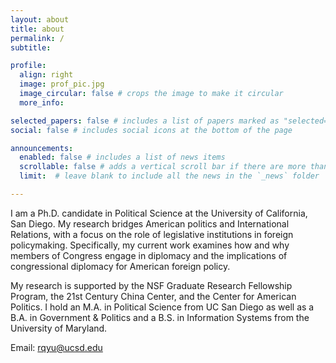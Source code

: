 ```yaml
---
layout: about
title: about
permalink: /
subtitle: 

profile:
  align: right
  image: prof_pic.jpg
  image_circular: false # crops the image to make it circular
  more_info: 

selected_papers: false # includes a list of papers marked as "selected={true}"
social: false # includes social icons at the bottom of the page

announcements:
  enabled: false # includes a list of news items
  scrollable: false # adds a vertical scroll bar if there are more than 3 news items
  limit:  # leave blank to include all the news in the `_news` folder

---
```


I am a Ph.D. candidate in Political Science at the University of California, San Diego. My research bridges American politics and International Relations, with a focus on the role of legislative institutions in foreign policymaking. Specifically, my current work examines how and why members of Congress engage in diplomacy and the implications of congressional diplomacy for American foreign policy.

My research is supported by the NSF Graduate Research Fellowship Program, the 21st Century China Center, and the Center for American Politics. I hold an M.A. in Political Science from UC San Diego as well as a B.A. in Government & Politics and a B.S. in Information Systems from the University of Maryland.

Email: rqyu@ucsd.edu
